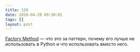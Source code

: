 ```yaml
---
title: 129
date: 2018-04-28 09:30:01
tags: []
layout: post
---
```


[Factory Method](http://python-patterns.guide/gang-of-four/factory-method/) — что это за паттерн, почему его лучше не использовать в Python и что использовать вместо него.
